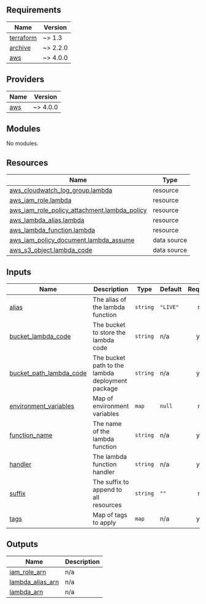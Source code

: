 <!-- BEGIN_TF_DOCS -->
## Requirements

| Name | Version |
|------|---------|
| <a name="requirement_terraform"></a> [terraform](#requirement\_terraform) | ~> 1.3 |
| <a name="requirement_archive"></a> [archive](#requirement\_archive) | ~> 2.2.0 |
| <a name="requirement_aws"></a> [aws](#requirement\_aws) | ~> 4.0.0 |

## Providers

| Name | Version |
|------|---------|
| <a name="provider_aws"></a> [aws](#provider\_aws) | ~> 4.0.0 |

## Modules

No modules.

## Resources

| Name | Type |
|------|------|
| [aws_cloudwatch_log_group.lambda](https://registry.terraform.io/providers/hashicorp/aws/latest/docs/resources/cloudwatch_log_group) | resource |
| [aws_iam_role.lambda](https://registry.terraform.io/providers/hashicorp/aws/latest/docs/resources/iam_role) | resource |
| [aws_iam_role_policy_attachment.lambda_policy](https://registry.terraform.io/providers/hashicorp/aws/latest/docs/resources/iam_role_policy_attachment) | resource |
| [aws_lambda_alias.lambda](https://registry.terraform.io/providers/hashicorp/aws/latest/docs/resources/lambda_alias) | resource |
| [aws_lambda_function.lambda](https://registry.terraform.io/providers/hashicorp/aws/latest/docs/resources/lambda_function) | resource |
| [aws_iam_policy_document.lambda_assume](https://registry.terraform.io/providers/hashicorp/aws/latest/docs/data-sources/iam_policy_document) | data source |
| [aws_s3_object.lambda_code](https://registry.terraform.io/providers/hashicorp/aws/latest/docs/data-sources/s3_object) | data source |

## Inputs

| Name | Description | Type | Default | Required |
|------|-------------|------|---------|:--------:|
| <a name="input_alias"></a> [alias](#input\_alias) | The alias of the lambda function | `string` | `"LIVE"` | no |
| <a name="input_bucket_lambda_code"></a> [bucket\_lambda\_code](#input\_bucket\_lambda\_code) | The bucket to store the lambda code | `string` | n/a | yes |
| <a name="input_bucket_path_lambda_code"></a> [bucket\_path\_lambda\_code](#input\_bucket\_path\_lambda\_code) | The bucket path to the lambda deployment package | `string` | n/a | yes |
| <a name="input_environment_variables"></a> [environment\_variables](#input\_environment\_variables) | Map of environment variables | `map` | `null` | no |
| <a name="input_function_name"></a> [function\_name](#input\_function\_name) | The name of the lambda function | `string` | n/a | yes |
| <a name="input_handler"></a> [handler](#input\_handler) | The lambda function handler | `string` | n/a | yes |
| <a name="input_suffix"></a> [suffix](#input\_suffix) | The suffix to append to all resources | `string` | `""` | no |
| <a name="input_tags"></a> [tags](#input\_tags) | Map of tags to apply | `map` | n/a | yes |

## Outputs

| Name | Description |
|------|-------------|
| <a name="output_iam_role_arn"></a> [iam\_role\_arn](#output\_iam\_role\_arn) | n/a |
| <a name="output_lambda_alias_arn"></a> [lambda\_alias\_arn](#output\_lambda\_alias\_arn) | n/a |
| <a name="output_lambda_arn"></a> [lambda\_arn](#output\_lambda\_arn) | n/a |
<!-- END_TF_DOCS -->